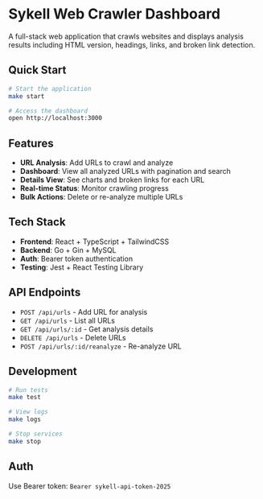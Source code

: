 # Sykell Web Crawler Dashboard

A full-stack web application that crawls websites and displays analysis results including HTML version, headings, links, and broken link detection.

## Quick Start

```bash
# Start the application
make start

# Access the dashboard
open http://localhost:3000
```

## Features

- **URL Analysis**: Add URLs to crawl and analyze
- **Dashboard**: View all analyzed URLs with pagination and search
- **Details View**: See charts and broken links for each URL
- **Real-time Status**: Monitor crawling progress
- **Bulk Actions**: Delete or re-analyze multiple URLs

## Tech Stack

- **Frontend**: React + TypeScript + TailwindCSS
- **Backend**: Go + Gin + MySQL
- **Auth**: Bearer token authentication
- **Testing**: Jest + React Testing Library

## API Endpoints

- `POST /api/urls` - Add URL for analysis
- `GET /api/urls` - List all URLs
- `GET /api/urls/:id` - Get analysis details
- `DELETE /api/urls` - Delete URLs
- `POST /api/urls/:id/reanalyze` - Re-analyze URL

## Development

```bash
# Run tests
make test

# View logs
make logs

# Stop services
make stop
```

## Auth

Use Bearer token: `Bearer sykell-api-token-2025`